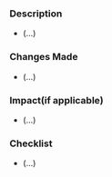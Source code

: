 ### Description

- (...)

### Changes Made

- (...)

### Impact(if applicable)

- (...)

### Checklist

- (...)